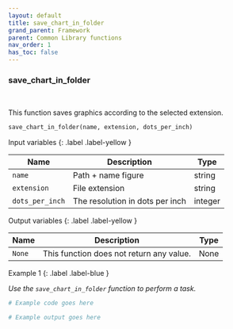 ```yaml
---
layout: default
title: save_chart_in_folder
grand_parent: Framework
parent: Common Library functions
nav_order: 1
has_toc: false
---
```


<h3>save_chart_in_folder</h3>

<br>

<p align = "justify">
    This function saves graphics according to the selected extension.
</p>

```python
save_chart_in_folder(name, extension, dots_per_inch)
```

Input variables
{: .label .label-yellow }

<table style = "width:100%">
    <thead>
      <tr>
        <th>Name</th>
        <th>Description</th>
        <th>Type</th>
      </tr>
    </thead>
    <tr>
        <td><code>name</code></td>
        <td>Path + name figure</td>
        <td>string</td>
    <tr>
        <td><code>extension</code></td>
        <td>File extension</td>
        <td>string</td>
    <tr>
        <td><code>dots_per_inch</code></td>
        <td>The resolution in dots per inch</td>
        <td>integer</td>
    </tr>
</table>

Output variables
{: .label .label-yellow }

<table style = "width:100%">
    <thead>
      <tr>
        <th>Name</th>
        <th>Description</th>
        <th>Type</th>
      </tr>
    </thead>
    <tr>
        <td><code>None</code></td>
        <td>This function does not return any value.</td>
        <td>None</td>
    </tr>
</table>

Example 1
{: .label .label-blue }

<p align = "justify">
    <i>
        Use the <code>save_chart_in_folder</code> function to perform a task.
    </i>
</p>

```python
# Example code goes here
```

```bash
# Example output goes here
```

